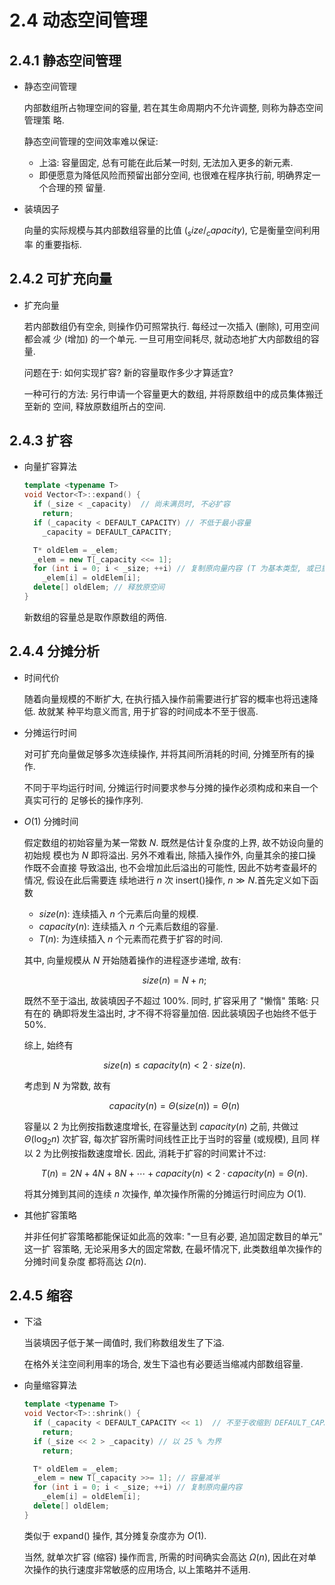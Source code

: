 # 2.4 动态空间管理

## 2.4.1 静态空间管理

- 静态空间管理

  内部数组所占物理空间的容量, 若在其生命周期内不允许调整, 则称为静态空间管理策
  略.

  静态空间管理的空间效率难以保证:

  - 上溢: 容量固定, 总有可能在此后某一时刻, 无法加入更多的新元素.
  - 即便愿意为降低风险而预留出部分空间, 也很难在程序执行前, 明确界定一个合理的预
    留量.

- 装填因子

  向量的实际规模与其内部数组容量的比值 ($_size / _capacity$), 它是衡量空间利用率
  的重要指标.

## 2.4.2 可扩充向量

- 扩充向量

  若内部数组仍有空余, 则操作仍可照常执行. 每经过一次插入 (删除), 可用空间都会减
  少 (增加) 的一个单元. 一旦可用空间耗尽, 就动态地扩大内部数组的容量.

  问题在于: 如何实现扩容? 新的容量取作多少才算适宜?

  一种可行的方法: 另行申请一个容量更大的数组, 并将原数组中的成员集体搬迁至新的
  空间, 释放原数组所占的空间.

## 2.4.3 扩容

- 向量扩容算法

  ```cpp
  template <typename T>
  void Vector<T>::expand() {
    if (_size < _capacity)  // 尚未满员时, 不必扩容
      return;
    if (_capacity < DEFAULT_CAPACITY) // 不低于最小容量
      _capacity = DEFAULT_CAPACITY;

    T* oldElem = _elem;
    _elem = new T[_capacity <<= 1];
    for (int i = 0; i < _size; ++i) // 复制原向量内容 (T 为基本类型, 或已重载赋值操作符 '=')
      _elem[i] = oldElem[i];
    delete[] oldElem; // 释放原空间
  }
  ```

  新数组的容量总是取作原数组的两倍.

## 2.4.4 分摊分析

- 时间代价

  随着向量规模的不断扩大, 在执行插入操作前需要进行扩容的概率也将迅速降低. 故就某
  种平均意义而言, 用于扩容的时间成本不至于很高.

- 分摊运行时间

  对可扩充向量做足够多次连续操作, 并将其间所消耗的时间, 分摊至所有的操作.

  不同于平均运行时间, 分摊运行时间要求参与分摊的操作必须构成和来自一个真实可行的
  足够长的操作序列.

- $O(1)$ 分摊时间

  假定数组的初始容量为某一常数 $N$. 既然是估计复杂度的上界, 故不妨设向量的初始规
  模也为 $N$ 即将溢出. 另外不难看出, 除插入操作外, 向量其余的接口操作既不会直接
  导致溢出, 也不会增加此后溢出的可能性, 因此不妨考查最坏的情况, 假设在此后需要连
  续地进行 $n$ 次 insert()操作, $n \gg N$.首先定义如下函数

  - $size(n)$: 连续插入 $n$ 个元素后向量的规模.
  - $capacity(n)$: 连续插入 $n$ 个元素后数组的容量.
  - $T(n)$: 为连续插入 $n$ 个元素而花费于扩容的时间.

  其中, 向量规模从 $N$ 开始随着操作的进程逐步递增, 故有:

  $$
  size(n) = N + n;
  $$

  既然不至于溢出, 故装填因子不超过 100%. 同时, 扩容采用了 "懒惰" 策略: 只有在的
  确即将发生溢出时, 才不得不将容量加倍. 因此装填因子也始终不低于 50%.

  综上, 始终有

  $$
  size(n) \leqslant capacity(n) < 2 \cdot size(n).
  $$

  考虑到 $N$ 为常数, 故有

  $$
  capacity(n) = \Theta(size(n)) = \Theta(n)
  $$

  容量以 2 为比例按指数速度增长, 在容量达到 $capacity(n)$ 之前, 共做过
  $\Theta(\log_2 n)$ 次扩容, 每次扩容所需时间线性正比于当时的容量 (或规模), 且同
  样以 2 为比例按指数速度增长. 因此, 消耗于扩容的时间累计不过:

  $$
  T(n) = 2N + 4N + 8N + \cdots + capacity(n) < 2 \cdot capacity(n) = \Theta(n).
  $$

  将其分摊到其间的连续 $n$ 次操作, 单次操作所需的分摊运行时间应为 $O(1)$.

- 其他扩容策略

  并非任何扩容策略都能保证如此高的效率: "一旦有必要, 追加固定数目的单元" 这一扩
  容策略, 无论采用多大的固定常数, 在最坏情况下, 此类数组单次操作的分摊时间复杂度
  都将高达 $\Omega(n)$.

## 2.4.5 缩容

- 下溢

  当装填因子低于某一阈值时, 我们称数组发生了下溢.

  在格外关注空间利用率的场合, 发生下溢也有必要适当缩减内部数组容量.

- 向量缩容算法

  ```cpp
  template <typename T>
  void Vector<T>::shrink() {
    if (_capacity < DEFAULT_CAPACITY << 1)  // 不至于收缩到 DEFAULT_CAPACITY 以下
      return;
    if (_size << 2 > _capacity) // 以 25 % 为界
      return;
  
    T* oldElem = _elem;
    _elem = new T[_capacity >>= 1]; // 容量减半
    for (int i = 0; i < _size; ++i) // 复制原向量内容
      _elem[i] = oldElem[i];
    delete[] oldElem;
  }
  ```

  类似于 expand() 操作, 其分摊复杂度亦为 $O(1)$.

  当然, 就单次扩容 (缩容) 操作而言, 所需的时间确实会高达 $\Omega(n)$, 因此在对单
  次操作的执行速度非常敏感的应用场合, 以上策略并不适用.
